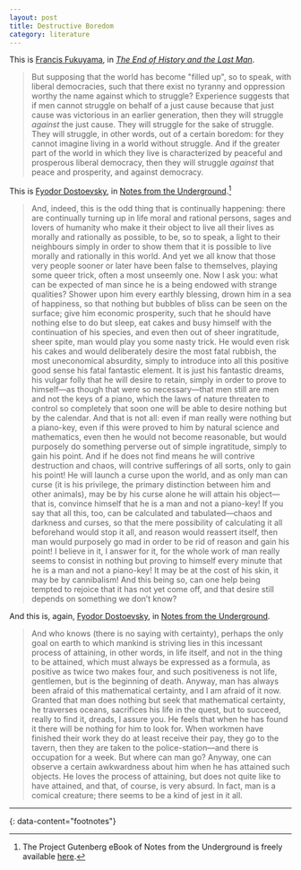 ```yaml
---
layout: post
title: Destructive Boredom
category: literature
---
```


This is [Francis Fukuyama](https://en.wikipedia.org/wiki/Francis_Fukuyama), in [_The End of History and the Last Man_](https://en.wikipedia.org/wiki/The_End_of_History_and_the_Last_Man).

> But supposing that the world has become "filled up", so to speak, with liberal democracies, such that there exist no tyranny and oppression worthy the name against which to struggle? Experience suggests that if men cannot struggle on behalf of a just cause because that just cause was victorious in an earlier generation, then they will struggle *against* the just cause. They will struggle for the sake of struggle. They will struggle, in other words, out of a certain boredom: for they cannot imagine living in a world without struggle. And if the greater part of the world in which they live is characterized by peaceful and prosperous liberal democracy, then they will struggle *against* that peace and prosperity, and against democracy.

This is [Fyodor Dostoevsky](https://en.wikipedia.org/wiki/Fyodor_Dostoevsky), in [Notes from the Underground](https://en.wikipedia.org/wiki/Notes_from_Underground).[^1]

>And, indeed, this is the odd thing that is continually happening: there are continually turning up in life moral and rational persons, sages and lovers of humanity who make it their object to live all their lives as morally and rationally as possible, to be, so to speak, a light to their neighbours simply in order to show them that it is possible to live morally and rationally in this world. And yet we all know that those very people sooner or later have been false to themselves, playing some queer trick, often a most unseemly one. Now I ask you: what can be expected of man since he is a being endowed with strange qualities? Shower upon him every earthly blessing, drown him in a sea of happiness, so that nothing but bubbles of bliss can be seen on the surface; give him economic prosperity, such that he should have nothing else to do but sleep, eat cakes and busy himself with the continuation of his species, and even then out of sheer ingratitude, sheer spite, man would play you some nasty trick. He would even risk his cakes and would deliberately desire the most fatal rubbish, the most uneconomical absurdity, simply to introduce into all this positive good sense his fatal fantastic element. It is just his fantastic dreams, his vulgar folly that he will desire to retain, simply in order to prove to himself—as though that were so necessary—that men still are men and not the keys of a piano, which the laws of nature threaten to control so completely that soon one will be able to desire nothing but by the calendar. And that is not all: even if man really were nothing but a piano-key, even if this were proved to him by natural science and mathematics, even then he would not become reasonable, but would purposely do something perverse out of simple ingratitude, simply to gain his point. And if he does not find means he will contrive destruction and chaos, will contrive sufferings of all sorts, only to gain his point! He will launch a curse upon the world, and as only man can curse (it is his privilege, the primary distinction between him and other animals), may be by his curse alone he will attain his object—that is, convince himself that he is a man and not a piano-key! If you say that all this, too, can be calculated and tabulated—chaos and darkness and curses, so that the mere possibility of calculating it all beforehand would stop it all, and reason would reassert itself, then man would purposely go mad in order to be rid of reason and gain his point! I believe in it, I answer for it, for the whole work of man really seems to consist in nothing but proving to himself every minute that he is a man and not a piano-key! It may be at the cost of his skin, it may be by cannibalism! And this being so, can one help being tempted to rejoice that it has not yet come off, and that desire still depends on something we don’t know?

And this is, again, [Fyodor Dostoevsky](https://en.wikipedia.org/wiki/Fyodor_Dostoevsky), in [Notes from the Underground](https://en.wikipedia.org/wiki/Notes_from_Underground).

>And who knows (there is no saying with certainty), perhaps the only goal on earth to which mankind is striving lies in this incessant process of attaining, in other words, in life itself, and not in the thing to be attained, which must always be expressed as a formula, as positive as twice two makes four, and such positiveness is not life, gentlemen, but is the beginning of death. Anyway, man has always been afraid of this mathematical certainty, and I am afraid of it now. Granted that man does nothing but seek that mathematical certainty, he traverses oceans, sacrifices his life in the quest, but to succeed, really to find it, dreads, I assure you. He feels that when he has found it there will be nothing for him to look for. When workmen have finished their work they do at least receive their pay, they go to the tavern, then they are taken to the police-station—and there is occupation for a week. But where can man go? Anyway, one can observe a certain awkwardness about him when he has attained such objects. He loves the process of attaining, but does not quite like to have attained, and that, of course, is very absurd. In fact, man is a comical creature; there seems to be a kind of jest in it all.


---
{: data-content="footnotes"}

[^1]: The Project Gutenberg eBook of Notes from the Underground is freely available [here](https://www.gutenberg.org/files/600/600-h/600-h.htm).